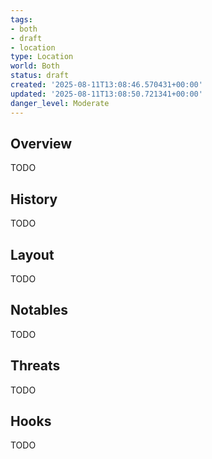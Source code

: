 ```yaml
---
tags:
- both
- draft
- location
type: Location
world: Both
status: draft
created: '2025-08-11T13:08:46.570431+00:00'
updated: '2025-08-11T13:08:50.721341+00:00'
danger_level: Moderate
---
```



## Overview

TODO
## History

TODO
## Layout

TODO
## Notables

TODO
## Threats

TODO
## Hooks

TODO
